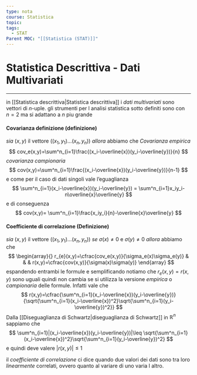 ```yaml
---
type: nota
course: Statistica
topic: 
tags:
  - STAT
Parent MOC: "[[Statistica (STAT)]]"
---
```

# Statistica Descrittiva - Dati Multivariati
---
in [[Statistica descrittiva|Statistica descrittiva]] i _dati multivariati_ sono vettori di $n$-uple. gli strumenti per l analisi statistica sotto definiti sono con $n =2$ ma si adattano a $n$ piu grande

#### Covarianza definizione (definizione)
_sia_ $(x,y)$ il vettore $((x_{1},y_{1})\dots(x_{n},y_{n}))$ 
_allora_ abbiamo che 
_Covarianza empirica_$$
cov_e(x,y)=\sum^n_{i=1}\frac{(x_i-\overline{x})(y_i-\overline{y})}{n}
$$*covarianza campionaria*$$
cov(x,y)=\sum^n_{i=1}\frac{(x_i-\overline{x})(y_i-\overline{y})}{n-1}
$$
e come per il caso di dati singoli vale l’eguaglianza$$
\sum^n_{i=1}(x_i-\overline{x})(y_i-\overline{y}) = \sum^n_{i=1}x_iy_i-n\overline{x}\overline{y}
$$e di conseguenza$$
cov(x,y)= \sum^n_{i=1}\frac{x_iy_i}{n}-\overline{x}\overline{y}
$$
#### Coefficiente di correlazione (Definizione)
_sia_ $(x,y)$ il vettore $((x_{1},y_{1})\dots(x_{n},y_{n}))$ 
_se_ $\sigma(x) \not= 0$ e $\sigma(y) \not= 0$
_allora_ abbiamo che 
$$
\begin{array}{}
r_{e}(x,y)=\cfrac{cov_e(x,y)}{\sigma_e(x)\sigma_e(y)} &  &  & 
r(x,y)=\cfrac{cov(x,y)}{\sigma(x)\sigma(y)}
\end{array}
$$
espandendo entrambi le formule e semplificando notiamo che $r_{e}(x,y)=r(x,y)$ sono uguali quindi non cambia se si utilizza la versione _empirica_ o _campionaria_ delle formule. Infatti vale che $$
r(x,y)=\cfrac{\sum^n_{i=1}(x_i-\overline{x})(y_i-\overline{y})}{\sqrt{\sum^n_{i=1}(x_i-\overline{x})^2}\sqrt{\sum^n_{i=1}(y_i-\overline{y})^2}}
$$
Dalla [[Diseguaglianza di Schwartz|diseguaglianza di Schwartz]] in $\mathbb{R}^n$ sappiamo che$$
\sum^n_{i=1}|(x_i-\overline{x})(y_i-\overline{y})|\leq \sqrt{\sum^n_{i=1}(x_i-\overline{x})^2}\sqrt{\sum^n_{i=1}(y_i-\overline{y})^2}
$$
e quindi deve valere  $|r(x,y)| \leq 1$ 

il _coefficiente di correlazione_ ci dice quando due valori dei dati sono tra loro _linearmente_ correlati, ovvero quanto al variare di uno varia l altro. 
